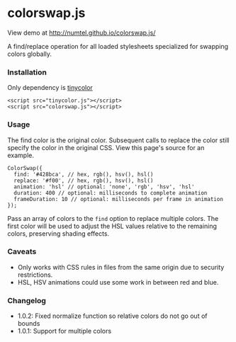 # colorswap.js

View demo at http://numtel.github.io/colorswap.js/

A find/replace operation for all loaded stylesheets specialized for swapping colors globally.

### Installation

Only dependency is [tinycolor](http://bgrins.github.io/TinyColor/)

    <script src="tinycolor.js"></script>
    <script src="colorswap.js"></script>

### Usage

The find color is the original color. Subsequent calls to replace the color still specify the color in the original CSS. View this page's source for an example.

    ColorSwap({
      find: '#428bca', // hex, rgb(), hsv(), hsl()
      replace: '#f00', // hex, rgb(), hsv(), hsl()
      animation: 'hsl' // optional: 'none', 'rgb', 'hsv', 'hsl'
      duration: 400 // optional: milliseconds to complete animation
      frameDuration: 10 // optional: milliseconds per frame in animation
    });

Pass an array of colors to the `find` option to replace multiple colors. The first color will be used to adjust the HSL values relative to the remaining colors, preserving shading effects.

### Caveats


* Only works with CSS rules in files from the same origin due to security restrictions.
* HSL, HSV animations could use some work in between red and blue.

### Changelog

* 1.0.2: Fixed normalize function so relative colors do not go out of bounds
* 1.0.1: Support for multiple colors

